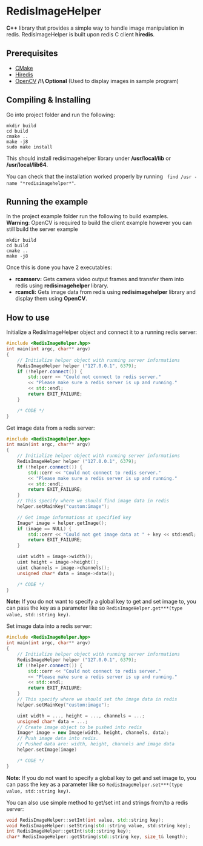 # RedisImageHelper

**C++** library that provides a simple way to handle image manipulation in redis.
RedisImageHelper is built upon redis C client **hiredis**.

## Prerequisites

- [CMake](https://cmake.org)
- [Hiredis](https://github.com/redis/hiredis)
- [OpenCV](https://opencv.com) **/!\ Optional** (Used to display images in sample program)

## Compiling & Installing
Go into project folder and run the following:
```
mkdir build
cd build
cmake ..
make -j8
sudo make install
```
This should install redisimagehelper library under **/usr/local/lib** or **/usr/local/lib64**.

You can check that the installation worked properly by running ``` find /usr -name "*redisimagehelper*"```.

## Running the example
In the project example folder run the following to build examples. \
**Warning**: OpenCV is required to build the client example however you can still build the server example

```
mkdir build
cd build
cmake ..
make -j8
```

Once this is done you have 2 executables:

- **rcamserv:** Gets camera video output frames and transfer them into redis using **redisimagehelper** library.
- **rcamcli:** Gets image data from redis using **redisimagehelper** library and display them using **OpenCV**.


## How to use

Initialize a RedisImageHelper object and connect it to a running redis server:

```cpp
#include <RedisImageHelper.hpp>
int main(int argc, char** argv)
{
    // Initialize helper object with running server informations
    RedisImageHelper helper ("127.0.0.1", 6379);
    if (!helper.connect()) {
        std::cerr << "Could not connect to redis server."
        << "Please make sure a redis server is up and running." 
        << std::endl;
        return EXIT_FAILURE;
    }

    /* CODE */
}
```

Get image data from a redis server:
```cpp
#include <RedisImageHelper.hpp>
int main(int argc, char** argv)
{
    // Initialize helper object with running server informations
    RedisImageHelper helper ("127.0.0.1", 6379);
    if (!helper.connect()) {
        std::cerr << "Could not connect to redis server."
        << "Please make sure a redis server is up and running." 
        << std::endl;
        return EXIT_FAILURE;
    }
    // This specify where we should find image data in redis
    helper.setMainKey("custom:image");

    // Get image informations at specified key
    Image* image = helper.getImage();
    if (image == NULL) {
        std::cerr << "Could not get image data at " + key << std:endl;
        return EXIT_FAILURE;
    }

    uint width = image->width();
    uint height = image->height();
    uint channels = image->channels();
    unsigned char* data = image->data();

    /* CODE */
}
```
**Note:** If you do not want to specify a global key to get and set image to, you can pass the key as a parameter like so `RedisImageHelper.get***(type value, std::string key)`.


Set image data into a redis server:

```cpp
#include <RedisImageHelper.hpp>
int main(int argc, char** argv)
{
    // Initialize helper object with running server informations
    RedisImageHelper helper ("127.0.0.1", 6379);
    if (!helper.connect()) {
        std::cerr << "Could not connect to redis server."
        << "Please make sure a redis server is up and running." 
        << std::endl;
        return EXIT_FAILURE;
    }
    // This specify where we should set the image data in redis
    helper.setMainKey("custom:image");

    uint width = ..., height = ..., channels = ...;
    unsigned char* data = ...; 
    // Create image object to be pushed into redis
    Image* image = new Image(width, height, channels, data);
    // Push image data into redis.
    // Pushed data are: width, height, channels and image data
    helper.setImage(image)

    /* CODE */
}
```
**Note:** If you do not want to specify a global key to get and set image to, you can pass the key as a parameter like so `RedisImageHelper.set***(type value, std::string key)`.

You can also use simple method to get/set int and strings from/to a redis server:
```cpp
void RedisImageHelper::setInt(int value, std::string key);
void RedisImageHelper::setString(std::string value, std:string key);
int RedisImageHelper::getInt(std::string key);
char* RedisImageHelper::getString(std::string key, size_t& length);
```
